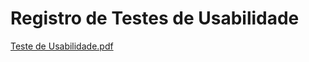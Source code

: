 # Registro de Testes de Usabilidade


[Teste de Usabilidade.pdf](https://github.com/CarolDolacio/pmv-sint-2022-1-e3-proj-back-t1-time-2-ocorrencias-astronomicas/files/8841035/Teste.de.Usabilidade.pdf)
